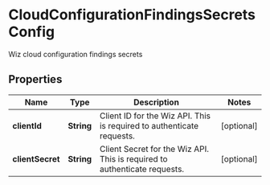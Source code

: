 

# CloudConfigurationFindingsSecretsConfig

Wiz cloud configuration findings secrets

## Properties

| Name | Type | Description | Notes |
|------------ | ------------- | ------------- | -------------|
|**clientId** | **String** | Client ID for the Wiz API. This is required to authenticate requests. |  [optional] |
|**clientSecret** | **String** | Client Secret for the Wiz API. This is required to authenticate requests. |  [optional] |



